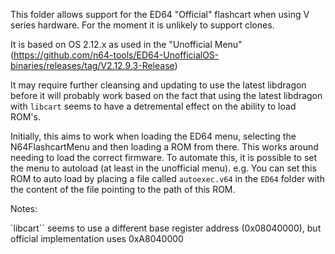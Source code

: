 This folder allows support for the ED64 "Official" flashcart when using V series hardware.
For the moment it is unlikely to support clones.

It is based on OS 2.12.x as used in the "Unofficial Menu" (https://github.com/n64-tools/ED64-UnofficialOS-binaries/releases/tag/V2.12.9.3-Release)

It may require further cleansing and updating to use the latest libdragon before it will probably work based on the fact that using the latest libdragon with `libcart` seems to have a detremental effect on the ability to load ROM's.


Initially, this aims to work when loading the ED64 menu, selecting the N64FlashcartMenu and then loading a ROM from there. This works around needing to load the correct firmware. To automate this, it is possible to set the menu to autoload (at least in the unofficial menu). e.g. You can set this ROM to auto load by placing a file called `autoexec.v64` in the `ED64` folder with the content of the file pointing to the path of this ROM.

Notes: 

`libcart`` seems to use a different base register address (0x08040000), but official implementation uses 0xA8040000


